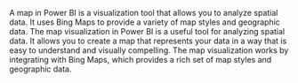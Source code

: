 A map in Power BI is a visualization tool that allows you to analyze spatial data. 
It uses Bing Maps to provide a variety of map styles and geographic data.
The map visualization in Power BI is a useful tool for analyzing spatial data. 
It allows you to create a map that represents your data in a way that is easy to understand and visually compelling. 
The map visualization works by integrating with Bing Maps, which provides a rich set of map styles and geographic data.
